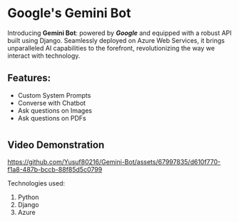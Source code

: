 # Google's Gemini Bot
Introducing **Gemini Bot**: powered by **_Google_** and equipped with a robust API built using Django. Seamlessly deployed on Azure Web Services, it brings unparalleled AI capabilities to the forefront, revolutionizing the way we interact with technology.

## Features:
- Custom System Prompts
- Converse with Chatbot
- Ask questions on Images
- Ask questions on PDFs

#
## Video Demonstration
https://github.com/Yusuf80216/Gemini-Bot/assets/67997835/d610f770-f1a8-487b-bccb-88f85d5c0799

Technologies used:
1. Python
2. Django
3. Azure
